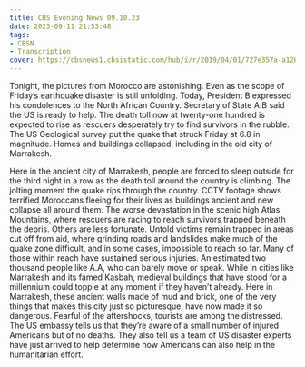 ```yaml
---
title: CBS Evening News 09.10.23
date: 2023-09-11 21:53:48
tags:
- CBSN
- Transcription
cover: https://cbsnews1.cbsistatic.com/hub/i/r/2019/04/01/727e357a-a126-4138-a2c5-4d3222669d57/thumbnail/640x360/3ff2761028dc5c65cc4f07acd54bcd5c/cbsn2-logo-1920x1080.jpg
---
```

Tonight, the pictures from Morocco are astonishing. Even as the scope of Friday’s earthquake disaster is still unfolding. Today, President B expressed his condolences to the North African Country. Secretary of State A.B said the US is ready to help. The death toll now at twenty-one hundred is expected to rise as rescuers desperately try to find survivors in the rubble. The US Geological survey put the quake that struck Friday at 6.8 in magnitude. Homes and buildings collapsed, including in the old city of Marrakesh. 

Here in the ancient city of Marrakesh, people are forced to sleep outside for the third night in a row as the death toll around the country is climbing. The jolting moment the quake rips through the country. CCTV footage shows terrified Moroccans fleeing for their lives as buildings ancient and new collapse all around them. The worse devastation in the scenic high Atlas Mountains, where rescuers are racing to reach survivors trapped beneath the debris. Others are less fortunate. Untold victims remain trapped in areas cut off from aid, where grinding roads and landslides make much of the quake zone difficult, and in some cases, impossible to reach so far. Many of those within reach have sustained serious injuries. An estimated two thousand people like A.A, who can barely move or speak. While in cities like Marrakesh and its famed Kasbah, medieval buildings that have stood for a millennium could topple at any moment if they haven’t already. Here in Marrakesh, these ancient walls made of mud and brick, one of the very things that makes this city just so picturesque, have now made it so dangerous. Fearful of the aftershocks, tourists are among the distressed. The US embassy tells us that they’re aware of a small number of injured Americans but of no deaths. They also tell us a team of US disaster experts have just arrived to help determine how Americans can also help in the humanitarian effort. 
